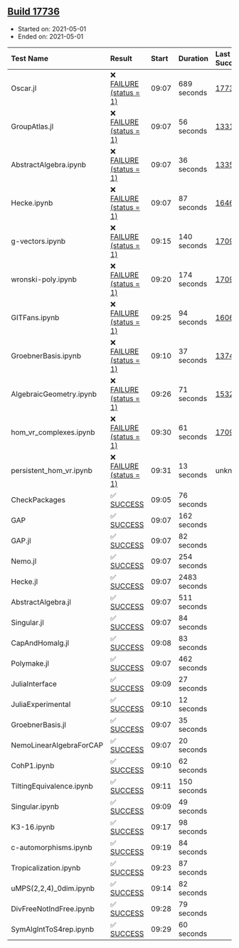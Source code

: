 ## [Build 17736](https://oscarci.mathematik.uni-kl.de/job/oscar/17736/)

* Started on: 2021-05-01
* Ended on: 2021-05-01

| Test Name    | Result | Start | Duration | Last Success | First Failure |
|:-------------|:-------|:------|:---------|:-------------|:--------------|
| Oscar.jl | ❌ [FAILURE (status = 1)](https://oscarci.mathematik.uni-kl.de/job/oscar/17736/artifact/logs/build-17736/Oscar.jl.log) | 09:07 | 689 seconds | [17735](https://oscarci.mathematik.uni-kl.de/job/oscar/17735/) | [17736](https://oscarci.mathematik.uni-kl.de/job/oscar/17736/) |
| GroupAtlas.jl | ❌ [FAILURE (status = 1)](https://oscarci.mathematik.uni-kl.de/job/oscar/17736/artifact/logs/build-17736/GroupAtlas.jl.log) | 09:07 | 56 seconds | [13311](https://oscarci.mathematik.uni-kl.de/job/oscar/13311/) | [13312](https://oscarci.mathematik.uni-kl.de/job/oscar/13312/) |
| AbstractAlgebra.ipynb | ❌ [FAILURE (status = 1)](https://oscarci.mathematik.uni-kl.de/job/oscar/17736/artifact/logs/build-17736/AbstractAlgebra.ipynb.log) | 09:07 | 36 seconds | [13355](https://oscarci.mathematik.uni-kl.de/job/oscar/13355/) | [13356](https://oscarci.mathematik.uni-kl.de/job/oscar/13356/) |
| Hecke.ipynb | ❌ [FAILURE (status = 1)](https://oscarci.mathematik.uni-kl.de/job/oscar/17736/artifact/logs/build-17736/Hecke.ipynb.log) | 09:07 | 87 seconds | [16463](https://oscarci.mathematik.uni-kl.de/job/oscar/16463/) | [16464](https://oscarci.mathematik.uni-kl.de/job/oscar/16464/) |
| g-vectors.ipynb | ❌ [FAILURE (status = 1)](https://oscarci.mathematik.uni-kl.de/job/oscar/17736/artifact/logs/build-17736/g-vectors.ipynb.log) | 09:15 | 140 seconds | [17099](https://oscarci.mathematik.uni-kl.de/job/oscar/17099/) | [17100](https://oscarci.mathematik.uni-kl.de/job/oscar/17100/) |
| wronski-poly.ipynb | ❌ [FAILURE (status = 1)](https://oscarci.mathematik.uni-kl.de/job/oscar/17736/artifact/logs/build-17736/wronski-poly.ipynb.log) | 09:20 | 174 seconds | [17098](https://oscarci.mathematik.uni-kl.de/job/oscar/17098/) | [17099](https://oscarci.mathematik.uni-kl.de/job/oscar/17099/) |
| GITFans.ipynb | ❌ [FAILURE (status = 1)](https://oscarci.mathematik.uni-kl.de/job/oscar/17736/artifact/logs/build-17736/GITFans.ipynb.log) | 09:25 | 94 seconds | [16068](https://oscarci.mathematik.uni-kl.de/job/oscar/16068/) | [16069](https://oscarci.mathematik.uni-kl.de/job/oscar/16069/) |
| GroebnerBasis.ipynb | ❌ [FAILURE (status = 1)](https://oscarci.mathematik.uni-kl.de/job/oscar/17736/artifact/logs/build-17736/GroebnerBasis.ipynb.log) | 09:10 | 37 seconds | [13748](https://oscarci.mathematik.uni-kl.de/job/oscar/13748/) | [13749](https://oscarci.mathematik.uni-kl.de/job/oscar/13749/) |
| AlgebraicGeometry.ipynb | ❌ [FAILURE (status = 1)](https://oscarci.mathematik.uni-kl.de/job/oscar/17736/artifact/logs/build-17736/AlgebraicGeometry.ipynb.log) | 09:26 | 71 seconds | [15322](https://oscarci.mathematik.uni-kl.de/job/oscar/15322/) | [15323](https://oscarci.mathematik.uni-kl.de/job/oscar/15323/) |
| hom_vr_complexes.ipynb | ❌ [FAILURE (status = 1)](https://oscarci.mathematik.uni-kl.de/job/oscar/17736/artifact/logs/build-17736/hom_vr_complexes.ipynb.log) | 09:30 | 61 seconds | [17099](https://oscarci.mathematik.uni-kl.de/job/oscar/17099/) | [17100](https://oscarci.mathematik.uni-kl.de/job/oscar/17100/) |
| persistent_hom_vr.ipynb | ❌ [FAILURE (status = 1)](https://oscarci.mathematik.uni-kl.de/job/oscar/17736/artifact/logs/build-17736/persistent_hom_vr.ipynb.log) | 09:31 | 13 seconds | unknown | unknown |
| CheckPackages | ✅ [SUCCESS](https://oscarci.mathematik.uni-kl.de/job/oscar/17736/artifact/logs/build-17736/CheckPackages.log) | 09:05 | 76 seconds |  |  |
| GAP | ✅ [SUCCESS](https://oscarci.mathematik.uni-kl.de/job/oscar/17736/artifact/logs/build-17736/GAP.log) | 09:07 | 162 seconds |  |  |
| GAP.jl | ✅ [SUCCESS](https://oscarci.mathematik.uni-kl.de/job/oscar/17736/artifact/logs/build-17736/GAP.jl.log) | 09:07 | 82 seconds |  |  |
| Nemo.jl | ✅ [SUCCESS](https://oscarci.mathematik.uni-kl.de/job/oscar/17736/artifact/logs/build-17736/Nemo.jl.log) | 09:07 | 254 seconds |  |  |
| Hecke.jl | ✅ [SUCCESS](https://oscarci.mathematik.uni-kl.de/job/oscar/17736/artifact/logs/build-17736/Hecke.jl.log) | 09:07 | 2483 seconds |  |  |
| AbstractAlgebra.jl | ✅ [SUCCESS](https://oscarci.mathematik.uni-kl.de/job/oscar/17736/artifact/logs/build-17736/AbstractAlgebra.jl.log) | 09:07 | 511 seconds |  |  |
| Singular.jl | ✅ [SUCCESS](https://oscarci.mathematik.uni-kl.de/job/oscar/17736/artifact/logs/build-17736/Singular.jl.log) | 09:07 | 84 seconds |  |  |
| CapAndHomalg.jl | ✅ [SUCCESS](https://oscarci.mathematik.uni-kl.de/job/oscar/17736/artifact/logs/build-17736/CapAndHomalg.jl.log) | 09:08 | 83 seconds |  |  |
| Polymake.jl | ✅ [SUCCESS](https://oscarci.mathematik.uni-kl.de/job/oscar/17736/artifact/logs/build-17736/Polymake.jl.log) | 09:07 | 462 seconds |  |  |
| JuliaInterface | ✅ [SUCCESS](https://oscarci.mathematik.uni-kl.de/job/oscar/17736/artifact/logs/build-17736/JuliaInterface.log) | 09:09 | 27 seconds |  |  |
| JuliaExperimental | ✅ [SUCCESS](https://oscarci.mathematik.uni-kl.de/job/oscar/17736/artifact/logs/build-17736/JuliaExperimental.log) | 09:10 | 12 seconds |  |  |
| GroebnerBasis.jl | ✅ [SUCCESS](https://oscarci.mathematik.uni-kl.de/job/oscar/17736/artifact/logs/build-17736/GroebnerBasis.jl.log) | 09:07 | 35 seconds |  |  |
| NemoLinearAlgebraForCAP | ✅ [SUCCESS](https://oscarci.mathematik.uni-kl.de/job/oscar/17736/artifact/logs/build-17736/NemoLinearAlgebraForCAP.log) | 09:07 | 20 seconds |  |  |
| CohP1.ipynb | ✅ [SUCCESS](https://oscarci.mathematik.uni-kl.de/job/oscar/17736/artifact/logs/build-17736/CohP1.ipynb.log) | 09:10 | 62 seconds |  |  |
| TiltingEquivalence.ipynb | ✅ [SUCCESS](https://oscarci.mathematik.uni-kl.de/job/oscar/17736/artifact/logs/build-17736/TiltingEquivalence.ipynb.log) | 09:11 | 150 seconds |  |  |
| Singular.ipynb | ✅ [SUCCESS](https://oscarci.mathematik.uni-kl.de/job/oscar/17736/artifact/logs/build-17736/Singular.ipynb.log) | 09:09 | 49 seconds |  |  |
| K3-16.ipynb | ✅ [SUCCESS](https://oscarci.mathematik.uni-kl.de/job/oscar/17736/artifact/logs/build-17736/K3-16.ipynb.log) | 09:17 | 98 seconds |  |  |
| c-automorphisms.ipynb | ✅ [SUCCESS](https://oscarci.mathematik.uni-kl.de/job/oscar/17736/artifact/logs/build-17736/c-automorphisms.ipynb.log) | 09:19 | 84 seconds |  |  |
| Tropicalization.ipynb | ✅ [SUCCESS](https://oscarci.mathematik.uni-kl.de/job/oscar/17736/artifact/logs/build-17736/Tropicalization.ipynb.log) | 09:23 | 87 seconds |  |  |
| uMPS(2,2,4)_0dim.ipynb | ✅ [SUCCESS](https://oscarci.mathematik.uni-kl.de/job/oscar/17736/artifact/logs/build-17736/uMPS-2-2-4-_0dim.ipynb.log) | 09:14 | 82 seconds |  |  |
| DivFreeNotIndFree.ipynb | ✅ [SUCCESS](https://oscarci.mathematik.uni-kl.de/job/oscar/17736/artifact/logs/build-17736/DivFreeNotIndFree.ipynb.log) | 09:28 | 79 seconds |  |  |
| SymAlgIntToS4rep.ipynb | ✅ [SUCCESS](https://oscarci.mathematik.uni-kl.de/job/oscar/17736/artifact/logs/build-17736/SymAlgIntToS4rep.ipynb.log) | 09:29 | 60 seconds |  |  |
